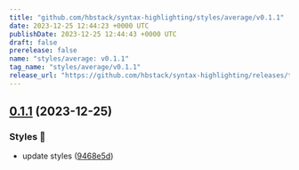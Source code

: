 ```yaml
---
title: "github.com/hbstack/syntax-highlighting/styles/average/v0.1.1"
date: 2023-12-25 12:44:23 +0000 UTC
publishDate: 2023-12-25 12:44:43 +0000 UTC
draft: false
prerelease: false
name: "styles/average: v0.1.1"
tag_name: "styles/average/v0.1.1"
release_url: "https://github.com/hbstack/syntax-highlighting/releases/tag/styles/average/v0.1.1"
---
```


## [0.1.1](https://github.com/hbstack/syntax-highlighting/compare/styles/average/v0.1.0...styles/average/v0.1.1) (2023-12-25)


### Styles 🎨

* update styles ([9468e5d](https://github.com/hbstack/syntax-highlighting/commit/9468e5d054f6c1775a1966bcf308506cebd2f804))

